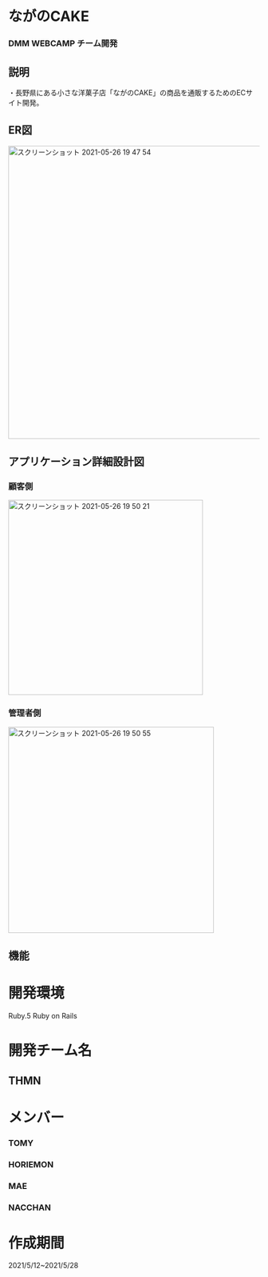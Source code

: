 # ながのCAKE 
### DMM WEBCAMP チーム開発
## 説明
・長野県にある小さな洋菓子店「ながのCAKE」の商品を通販するためのECサイト開発。
## ER図
<img width="586" alt="スクリーンショット 2021-05-26 19 47 54" src="https://user-images.githubusercontent.com/80506939/119647513-50b0d680-be5b-11eb-9a33-7f9e17f2001c.png">

## アプリケーション詳細設計図
### 顧客側
<img width="390" alt="スクリーンショット 2021-05-26 19 50 21" src="https://user-images.githubusercontent.com/80506939/119647871-c1f08980-be5b-11eb-9c9e-bb46b0a77ad1.png">

### 管理者側
<img width="412" alt="スクリーンショット 2021-05-26 19 50 55" src="https://user-images.githubusercontent.com/80506939/119647957-dc2a6780-be5b-11eb-92e0-5e0c8cf274c1.png">

## 機能
# 開発環境
Ruby.5
Ruby on Rails
# 開発チーム名
## THMN
# メンバー
### TOMY
### HORIEMON
### MAE
### NACCHAN
# 作成期間
2021/5/12~2021/5/28
